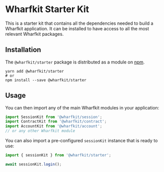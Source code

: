 Wharfkit Starter Kit
=======

This is a starter kit that contains all the dependencies needed to build a Wharfkit application. It can be installed to have access to all the most relevant Wharfkit packages.

## Installation

The `@wharfkit/starter` package is distributed as a module on [npm](https://www.npmjs.com/package/@wharfkit/starter).

```
yarn add @wharfkit/starter
# or
npm install --save @wharfkit/starter
```

## Usage

You can then import any of the main Wharfkit modules in your application:

```ts
import SessionKit from '@wharfkit/session';
import ContractKit from '@wharfkit/contract';
import AccountKit from '@wharfkit/account';
// or any other Wharfkit module
```

You can also import a pre-configured `sessionKit` instance that is ready to use:

```ts
import { sessionKit } from '@wharfkit/starter';

await sessionKit.login();
```
